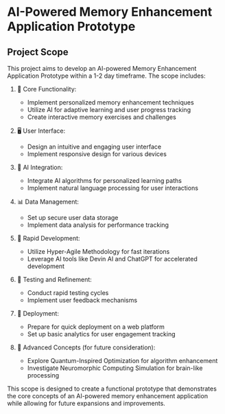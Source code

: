 # AI-Powered Memory Enhancement Application Prototype

## Project Scope

This project aims to develop an AI-powered Memory Enhancement Application Prototype within a 1-2 day timeframe. The scope includes:

1. 🧠 Core Functionality:
   - Implement personalized memory enhancement techniques
   - Utilize AI for adaptive learning and user progress tracking
   - Create interactive memory exercises and challenges

2. 🖥️ User Interface:
   - Design an intuitive and engaging user interface
   - Implement responsive design for various devices

3. 🤖 AI Integration:
   - Integrate AI algorithms for personalized learning paths
   - Implement natural language processing for user interactions

4. 📊 Data Management:
   - Set up secure user data storage
   - Implement data analysis for performance tracking

5. 🚀 Rapid Development:
   - Utilize Hyper-Agile Methodology for fast iterations
   - Leverage AI tools like Devin AI and ChatGPT for accelerated development

6. 🧪 Testing and Refinement:
   - Conduct rapid testing cycles
   - Implement user feedback mechanisms

7. 📱 Deployment:
   - Prepare for quick deployment on a web platform
   - Set up basic analytics for user engagement tracking

8. 🔬 Advanced Concepts (for future consideration):
   - Explore Quantum-Inspired Optimization for algorithm enhancement
   - Investigate Neuromorphic Computing Simulation for brain-like processing

This scope is designed to create a functional prototype that demonstrates the core concepts of an AI-powered memory enhancement application while allowing for future expansions and improvements.
